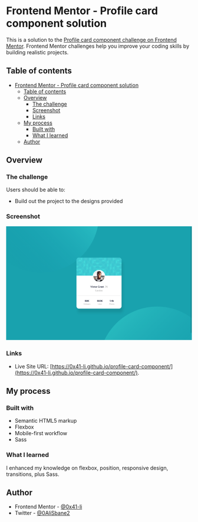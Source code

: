 # Frontend Mentor - Profile card component solution

This is a solution to the [Profile card component challenge on Frontend Mentor](https://www.frontendmentor.io/challenges/profile-card-component-cfArpWshJ). Frontend Mentor challenges help you improve your coding skills by building realistic projects. 

## Table of contents

- [Frontend Mentor - Profile card component solution](#frontend-mentor---profile-card-component-solution)
  - [Table of contents](#table-of-contents)
  - [Overview](#overview)
    - [The challenge](#the-challenge)
    - [Screenshot](#screenshot)
    - [Links](#links)
  - [My process](#my-process)
    - [Built with](#built-with)
    - [What I learned](#what-i-learned)
  - [Author](#author)

## Overview

### The challenge

Users should be able to:

- Build out the project to the designs provided

### Screenshot

![](./screenshot.png)

### Links

- Live Site URL: [https://0x41-li.github.io/profile-card-component/](https://0x41-li.github.io/profile-card-component/).

## My process

### Built with

- Semantic HTML5 markup
- Flexbox
- Mobile-first workflow
- Sass
### What I learned

I enhanced my knowledge on flexbox, position, responsive design, transitions, plus Sass.

## Author

- Frontend Mentor - [@0x41-li](https://www.frontendmentor.io/profile/0x41-li)
- Twitter - [@0AliSbane2](https://www.twitter.com/yourusername)




